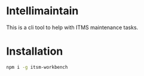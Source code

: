 # Intellimaintain

This is a cli tool to help with ITMS maintenance tasks.

# Installation

```bash
npm i -g itsm-workbench
```
